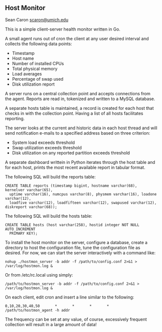 Host Monitor
------------

Sean Caron
scaron@umich.edu

This is a simple client-server health monitor written in Go.

A small agent runs out of cron the client at any user desired interval and
collects the following data points:

* Timestamp
* Host name
* Number of installed CPUs
* Total physical memory
* Load averages
* Percentage of swap used
* Disk utilization report

A server runs on a central collection point and accepts connections from the
agent. Reports are read in, tokenized and written to a MySQL database.

A separate hosts table is maintained, a record is created for each host that
checks in with the collection point. Having a list of all hosts facilitates
reporting.

The server looks at the current and historic data in each host thread and will
send notification e-mails to a specified address based on three criterion:

* System load exceeds threshold
* Swap utilization exceeds threshold
* Disk utilization on any reported partition exceeds threshold

A separate dashboard writtein in Python iterates through the host table and
for each host, prints the most recent available report in tabular format.

The following SQL will build the reports table:

```
CREATE TABLE reports (timestamp bigint, hostname varchar(68), kernelver varchar(65),
  uptime varchar(16), numcpus varchar(8), physmem varchar(16), loadone varchar(12),
  loadfive varchar(12), loadfifteen varchar(12), swapused varchar(12), diskreport varchar(68));
```

The following SQL will build the hosts table:

```
CREATE TABLE hosts (host varchar(258), hostid integer NOT NULL AUTO_INCREMENT
  PRIMARY KEY);
```

To install the host monitor on the server, configure a database, create a directory to host the configuration file, tune the configuration file as desired. For now, we can start the server interactively with a command like:

```
nohup ./hostmon_server -b addr -f /path/to/config.conf 2>&1 > /var/log/hostmon.log &
```

Or from /etc/rc.local using simply:

```
/path/to/hostmon_server -b addr -f /path/to/config.conf 2>&1 > /var/log/hostmon.log &
```

On each client, edit cron and insert a line similar to the following:

```
0,10,20,30,40,50       *       *       *       *       /path/to/hostmon_agent -h addr
```

The frequency can be set at any value, of course, excessively frequent collection will result in a large amount of data!

